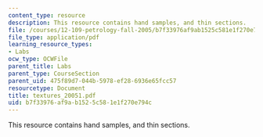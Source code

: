 ```yaml
---
content_type: resource
description: This resource contains hand samples, and thin sections.
file: /courses/12-109-petrology-fall-2005/b7f33976af9ab1525c581e1f270e794c_textures_20051.pdf
file_type: application/pdf
learning_resource_types:
- Labs
ocw_type: OCWFile
parent_title: Labs
parent_type: CourseSection
parent_uid: 475f89d7-044b-5978-ef28-6936e65fcc57
resourcetype: Document
title: textures_20051.pdf
uid: b7f33976-af9a-b152-5c58-1e1f270e794c
---
```

This resource contains hand samples, and thin sections.

